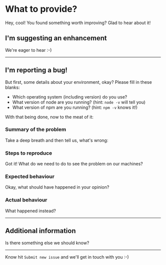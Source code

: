 # What to provide?

Hey, cool! You found something worth improving? Glad to hear about it!

## I'm suggesting an enhancement

We're eager to hear :-)

---

## I'm reporting a bug!

But first, some details about your environment, okay?
Please fill in these blanks:

- Which operating system (including version) do you use?
- What version of node are you running? (hint: `node -v` will tell you)
- What version of npm are you running? (hint: `npm -v` knows it!)

With that being done, now to the meat of it:

### Summary of the problem

Take a deep breath and then tell us, what's wrong:

### Steps to reproduce

Got it! What do we need to do to see the problem on our machines?

### Expected behaviour

Okay, what should have happened in your opinion?

### Actual behaviour

What happened instead?

---

## Additional information

Is there something else we should know?

---

Know hit `Submit new issue` and we'll get in touch with you :-)
